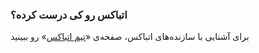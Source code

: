 
### اتباکس رو کی درست کرده؟ ###
برای آشنایی با سازنده‌های اتباکس، صفحه‌ی «[تیم اتباکس](https://atbox.io/pages/team)» رو ببینید
